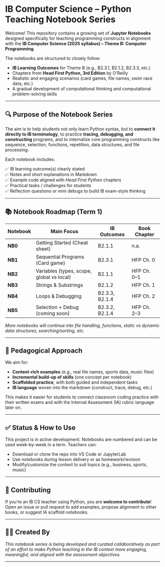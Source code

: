 # IB Computer Science – Python Teaching Notebook Series

Welcome! This repository contains a growing set of **Jupyter Notebooks** designed specifically for teaching programming constructs in alignment with the **IB Computer Science (2025 syllabus) – Theme B: Computer Programming**.

The notebooks are structured to closely follow:

- **IB Learning Outcomes** for Theme B (e.g., B2.3.1, B2.1.2, B2.3.3, etc.)
- Chapters from **Head First Python, 3rd Edition** by O’Reilly
- Realistic and engaging scenarios (card games, file names, swim race data, etc.)
- A gradual development of computational thinking and computational problem-solving skills

---

## 🔍 Purpose of the Notebook Series

The aim is to help students not only learn Python syntax, but to **connect it directly to IB terminology**, to practice **tracing, debugging, and constructing** programs, and to internalize core programming constructs like sequence, selection, functions, repetition, data structures, and file processing.

Each notebook includes:

✅ IB learning outcome(s) clearly stated  
✅ Notes and short explanations in Markdown  
✅ Example code aligned with *Head First Python* chapters  
✅ Practical tasks / challenges for students  
✅ Reflection questions or mini debugs to build IB exam-style thinking  

---

## 📚 Notebook Roadmap (Term 1)

| Notebook | Main Focus | IB Outcomes | Book Chapter |
|----------|-------------|-------------|---------------|
| **NB0** | Getting Started (Cheat sheet) | B2.1.1 | n.a. |
| **NB1** | Sequential Programs (Card game) | B2.3.1 | HFP Ch. 0 |
| **NB2** | Variables (types, scope, global vs local) | B2.1.1 | HFP Ch. 0–1 |
| **NB3** | Strings & Substrings | B2.1.2 | HFP Ch. 1 |
| **NB4** | Loops & Debugging | B2.3.3, B2.1.4 | HFP Ch. 2 |
| **NB5** | Selection + Debug (coming soon) | B2.3.2, B2.1.4 | HFP Ch. 2–3 |

*More notebooks will continue into file handling, functions, static vs dynamic data structures, searching/sorting, etc.*

---

## 🧠 Pedagogical Approach

We aim for:

- **Context-rich examples** (e.g., real file names, sports data, music files)
- **Incremental build-up of skills** (one concept per notebook)
- **Scaffolded practice**, with both guided and independent tasks
- **IB language** woven into the markdown (construct, trace, debug, etc.)

This makes it easier for students to connect classroom coding practice with their written exams and with the Internal Assessment (IA) rubric language later on.

---

## ✅ Status & How to Use

This project is in active development. Notebooks are numbered and can be used week-by-week in a term. Teachers can:

- Download or clone the repo into VS Code or JupyterLab
- Use notebooks during lesson delivery or as homework/revision
- Modify/customize the context to suit topics (e.g., business, sports, music)

---

## 🤝 Contributing

If you’re an IB CS teacher using Python, you are **welcome to contribute**!
Open an issue or pull request to add examples, propose alignment to other books, or suggest IA scaffold notebooks.

--- 

## 👩‍🏫 Created By

*This notebook series is being developed and curated collaboratively as part of an effort to make Python teaching in the IB context more engaging, meaningful, and aligned with the assessment objectives.*

---
